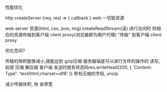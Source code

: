性能优化

http createServer (req, res) => { callback }
web 一切皆资源

web server 资源(html, css, json, img)  createReadStream(读)
进行访问时 将相应的资源传输到客户端 client proxy(浏览器即为用户代理)
"传输" 到客户端  client proxy

优化空间?

传输的体积能够减小,就能达到  gzip压缩
服务器端是可以进行文件的操作的   读写, 权限  压缩 解压缩
客户端
发送时就有状态码res.writeHead(200, {
    'Content-Type': 'text/html;charset=utf8'
})
带有压缩的字段, unzip

减少传输体积,  快  省带宽

